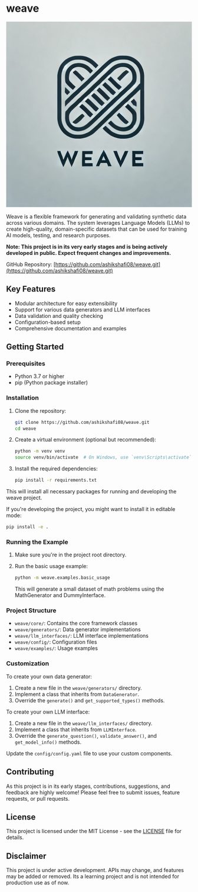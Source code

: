 # weave

![Weave Logo](weave_logo_1.webp)

Weave is a flexible framework for generating and validating synthetic data across various domains. The system leverages Language Models (LLMs) to create high-quality, domain-specific datasets that can be used for training AI models, testing, and research purposes.

**Note: This project is in its very early stages and is being actively developed in public. Expect frequent changes and improvements.**

GitHub Repository: [https://github.com/ashikshafi08/weave.git](https://github.com/ashikshafi08/weave.git)

## Key Features

- Modular architecture for easy extensibility
- Support for various data generators and LLM interfaces
- Data validation and quality checking
- Configuration-based setup
- Comprehensive documentation and examples

## Getting Started

### Prerequisites

- Python 3.7 or higher
- pip (Python package installer)

### Installation

1. Clone the repository:
   ```bash
   git clone https://github.com/ashikshafi08/weave.git
   cd weave
   ```

2. Create a virtual environment (optional but recommended):
   ```bash
   python -m venv venv
   source venv/bin/activate  # On Windows, use `venv\Scripts\activate`
   ```

3. Install the required dependencies:
   ```bash
   pip install -r requirements.txt
   ```

This will install all necessary packages for running and developing the weave project.

If you're developing the project, you might want to install it in editable mode:
   ```bash
   pip install -e .
   ```

### Running the Example

1. Make sure you're in the project root directory.

2. Run the basic usage example:
   ```bash
   python -m weave.examples.basic_usage
   ```

   This will generate a small dataset of math problems using the MathGenerator and DummyInterface.

### Project Structure

- `weave/core/`: Contains the core framework classes
- `weave/generators/`: Data generator implementations
- `weave/llm_interfaces/`: LLM interface implementations
- `weave/config/`: Configuration files
- `weave/examples/`: Usage examples

### Customization

To create your own data generator:

1. Create a new file in the `weave/generators/` directory.
2. Implement a class that inherits from `DataGenerator`.
3. Override the `generate()` and `get_supported_types()` methods.

To create your own LLM interface:

1. Create a new file in the `weave/llm_interfaces/` directory.
2. Implement a class that inherits from `LLMInterface`.
3. Override the `generate_question()`, `validate_answer()`, and `get_model_info()` methods.

Update the `config/config.yaml` file to use your custom components.

## Contributing

As this project is in its early stages, contributions, suggestions, and feedback are highly welcome! Please feel free to submit issues, feature requests, or pull requests.

## License

This project is licensed under the MIT License - see the [LICENSE](LICENSE) file for details.

## Disclaimer

This project is under active development. APIs may change, and features may be added or removed. Its a learning project and is not intended for production use as of now.